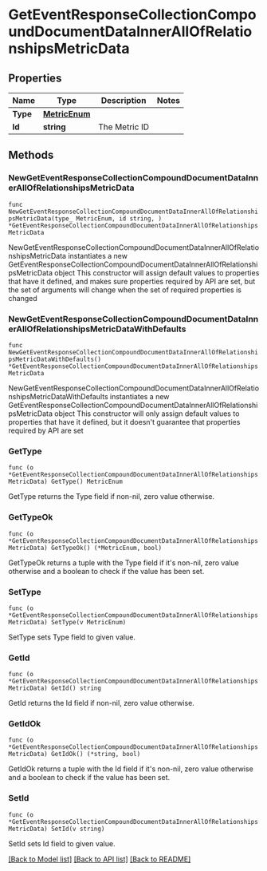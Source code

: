 # GetEventResponseCollectionCompoundDocumentDataInnerAllOfRelationshipsMetricData

## Properties

Name | Type | Description | Notes
------------ | ------------- | ------------- | -------------
**Type** | [**MetricEnum**](MetricEnum.md) |  | 
**Id** | **string** | The Metric ID | 

## Methods

### NewGetEventResponseCollectionCompoundDocumentDataInnerAllOfRelationshipsMetricData

`func NewGetEventResponseCollectionCompoundDocumentDataInnerAllOfRelationshipsMetricData(type_ MetricEnum, id string, ) *GetEventResponseCollectionCompoundDocumentDataInnerAllOfRelationshipsMetricData`

NewGetEventResponseCollectionCompoundDocumentDataInnerAllOfRelationshipsMetricData instantiates a new GetEventResponseCollectionCompoundDocumentDataInnerAllOfRelationshipsMetricData object
This constructor will assign default values to properties that have it defined,
and makes sure properties required by API are set, but the set of arguments
will change when the set of required properties is changed

### NewGetEventResponseCollectionCompoundDocumentDataInnerAllOfRelationshipsMetricDataWithDefaults

`func NewGetEventResponseCollectionCompoundDocumentDataInnerAllOfRelationshipsMetricDataWithDefaults() *GetEventResponseCollectionCompoundDocumentDataInnerAllOfRelationshipsMetricData`

NewGetEventResponseCollectionCompoundDocumentDataInnerAllOfRelationshipsMetricDataWithDefaults instantiates a new GetEventResponseCollectionCompoundDocumentDataInnerAllOfRelationshipsMetricData object
This constructor will only assign default values to properties that have it defined,
but it doesn't guarantee that properties required by API are set

### GetType

`func (o *GetEventResponseCollectionCompoundDocumentDataInnerAllOfRelationshipsMetricData) GetType() MetricEnum`

GetType returns the Type field if non-nil, zero value otherwise.

### GetTypeOk

`func (o *GetEventResponseCollectionCompoundDocumentDataInnerAllOfRelationshipsMetricData) GetTypeOk() (*MetricEnum, bool)`

GetTypeOk returns a tuple with the Type field if it's non-nil, zero value otherwise
and a boolean to check if the value has been set.

### SetType

`func (o *GetEventResponseCollectionCompoundDocumentDataInnerAllOfRelationshipsMetricData) SetType(v MetricEnum)`

SetType sets Type field to given value.


### GetId

`func (o *GetEventResponseCollectionCompoundDocumentDataInnerAllOfRelationshipsMetricData) GetId() string`

GetId returns the Id field if non-nil, zero value otherwise.

### GetIdOk

`func (o *GetEventResponseCollectionCompoundDocumentDataInnerAllOfRelationshipsMetricData) GetIdOk() (*string, bool)`

GetIdOk returns a tuple with the Id field if it's non-nil, zero value otherwise
and a boolean to check if the value has been set.

### SetId

`func (o *GetEventResponseCollectionCompoundDocumentDataInnerAllOfRelationshipsMetricData) SetId(v string)`

SetId sets Id field to given value.



[[Back to Model list]](../README.md#documentation-for-models) [[Back to API list]](../README.md#documentation-for-api-endpoints) [[Back to README]](../README.md)


